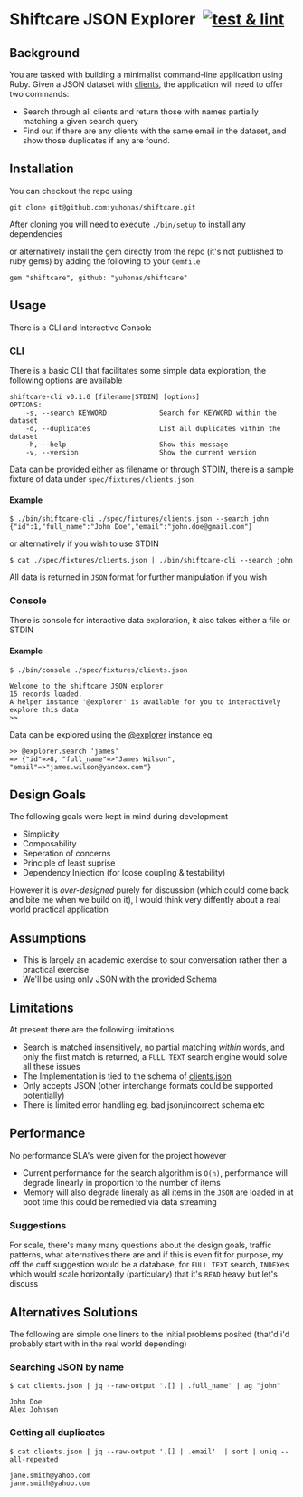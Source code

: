 # Shiftcare JSON Explorer &nbsp;[![test & lint](https://github.com/yuhonas/shiftcare/actions/workflows/ci.yml/badge.svg)](https://github.com/yuhonas/shiftcare/actions/workflows/ci.yml)

## Background

You are tasked with building a minimalist command-line application using Ruby. Given a JSON dataset with [clients](./spec/fixtures/clients.json), the application will need to offer two commands:

* Search through all clients and return those with names partially matching a given search query
* Find out if there are any clients with the same email in the dataset, and show those duplicates if any are found.

## Installation

You can checkout the repo using

```
git clone git@github.com:yuhonas/shiftcare.git
```

After cloning you will need to execute `./bin/setup` to install any dependencies

or alternatively install the gem directly from the repo (it's not published to ruby gems) by adding the following to your `Gemfile`

```
gem "shiftcare", github: "yuhonas/shiftcare"
```

## Usage

There is a CLI and Interactive Console

### CLI
There is a basic CLI that facilitates some simple data exploration, the following options are available

```
shiftcare-cli v0.1.0 [filename|STDIN] [options]
OPTIONS:
    -s, --search KEYWORD             Search for KEYWORD within the dataset
    -d, --duplicates                 List all duplicates within the dataset
    -h, --help                       Show this message
    -v, --version                    Show the current version
```
Data can be provided either as filename or through STDIN, there is a sample fixture of data under `spec/fixtures/clients.json`

#### Example

```
$ ./bin/shiftcare-cli ./spec/fixtures/clients.json --search john
{"id":1,"full_name":"John Doe","email":"john.doe@gmail.com"}
```
or alternatively if you wish to use STDIN

```
$ cat ./spec/fixtures/clients.json | ./bin/shiftcare-cli --search john
```

All data is returned in `JSON` format for further manipulation if you wish

### Console
There is console for interactive data exploration, it also takes either a file or STDIN

#### Example
```
$ ./bin/console ./spec/fixtures/clients.json

Welcome to the shiftcare JSON explorer
15 records loaded.
A helper instance '@explorer' is available for you to interactively explore this data
>>
```

Data can be explored using the [@explorer](./lib/shiftcare/data_explorer.rb) instance eg.

```
>> @explorer.search 'james'
=> {"id"=>8, "full_name"=>"James Wilson", "email"=>"james.wilson@yandex.com"}
```

## Design Goals
The following goals were kept in mind during development

* Simplicity
* Composability
* Seperation of concerns
* Principle of least suprise
* Dependency Injection (for loose coupling & testability)

However it is _over-designed_ purely for discussion (which could come back and bite me when we build on it), I would think very diffently about a real world practical application

## Assumptions

* This is largely an academic exercise to spur conversation rather then a practical exercise
* We'll be using only JSON with the provided Schema

## Limitations

At present there are the following limitations

* Search is matched insensitively, no partial matching _within_ words, and only the first match is returned, a `FULL TEXT` search engine would solve
all these issues
* The Implementation is tied to the schema of [clients.json](./spec/fixtures/clients.json)
* Only accepts JSON (other interchange formats could be supported potentially)
* There is limited error handling eg. bad json/incorrect schema etc

## Performance

No performance SLA's were given for the project however

* Current performance for the search algorithm is `O(n)`, performance will degrade linearly in proportion to the number of items
* Memory will also degrade lineraly as all items in the `JSON` are loaded in at boot time this could be remedied via data streaming

### Suggestions

For scale, there's many many questions about the design goals, traffic patterns, what alternatives there are and if this is even fit for purpose, my off the cuff suggestion would be a database, for `FULL TEXT` search, `INDEX`es which would scale horizontally (particulary) that it's `READ` heavy but let's discuss

## Alternatives Solutions

The following are simple one liners to the initial problems posited (that'd i'd probably start with in the real world depending)

### Searching JSON by name
```
$ cat clients.json | jq --raw-output '.[] | .full_name' | ag "john"

John Doe
Alex Johnson
```

### Getting all duplicates
```
$ cat clients.json | jq --raw-output '.[] | .email'  | sort | uniq --all-repeated

jane.smith@yahoo.com
jane.smith@yahoo.com
```
